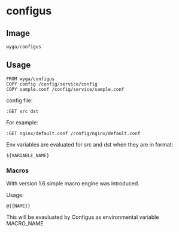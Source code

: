 # configus

## Image
```
wyga/configus
```

## Usage

```
FROM wyga/configus
COPY config /config/service/config
COPY sample.conf /config/service/sample.conf
```
config file:
```
:GET src dst
```

For example:
```
:GET nginx/default.conf /config/nginx/default.conf
```

Env variables are evaluated for src and dst when they are in format:
```
${VARIABLE_NAME}
```

### Macros

  With version 1.6 simple macro engine was introduced.

  Usage:

```
@{{NAME}}
```
  This will be evauluated by Configus as environmental variable MACRO_NAME

